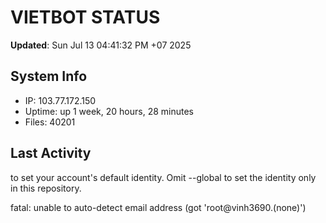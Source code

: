 # VIETBOT STATUS
**Updated**: Sun Jul 13 04:41:32 PM +07 2025

## System Info
- IP: 103.77.172.150
- Uptime: up 1 week, 20 hours, 28 minutes
- Files: 40201

## Last Activity

to set your account's default identity.
Omit --global to set the identity only in this repository.

fatal: unable to auto-detect email address (got 'root@vinh3690.(none)')

